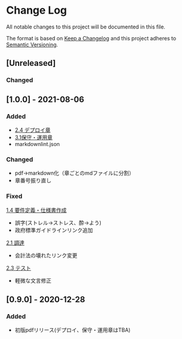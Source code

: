 # Change Log

All notable changes to this project will be documented in this file.

The format is based on [Keep a Changelog](http://keepachangelog.com/)
and this project adheres to [Semantic Versioning](http://semver.org/).

## [Unreleased]

### Changed


## [1.0.0] - 2021-08-06

### Added

- [2.4 デプロイ章](https://github.com/meti-dx-team/METI-Digital-Service-Playbook/blob/main/2.4%20%E3%83%87%E3%83%97%E3%83%AD%E3%82%A4.md)
- [3.1保守・運用章](https://github.com/meti-dx-team/METI-Digital-Service-Playbook/blob/main/3.1%20%E4%BF%9D%E5%AE%88%E3%83%BB%E9%81%8B%E7%94%A8.md)
- markdownlint.json

### Changed

- pdf→markdown化（章ごとのmdファイルに分割）
- 章番号振り直し

### Fixed

[1.4 要件定義・仕様書作成](https://github.com/meti-dx-team/METI-Digital-Service-Playbook/blob/main/1.4%20%E8%A6%81%E4%BB%B6%E5%AE%9A%E7%BE%A9%E3%83%BB%E4%BB%95%E6%A7%98%E6%9B%B8%E4%BD%9C%E6%88%90.md)

- 誤字(ストレル→ストレス、酔→よう)
- 政府標準ガイドラインリンク追加

[2.1 調達](https://github.com/meti-dx-team/METI-Digital-Service-Playbook/blob/main/2.1%20%E8%AA%BF%E9%81%94.md)

- 会計法の壊れたリンク変更

[2.3 テスト](https://github.com/meti-dx-team/METI-Digital-Service-Playbook/blob/main/2.3%20%E3%83%86%E3%82%B9%E3%83%88.md)

- 軽微な文言修正


## [0.9.0] - 2020-12-28

### Added

- 初版pdfリリース(デプロイ、保守・運用章はTBA)
